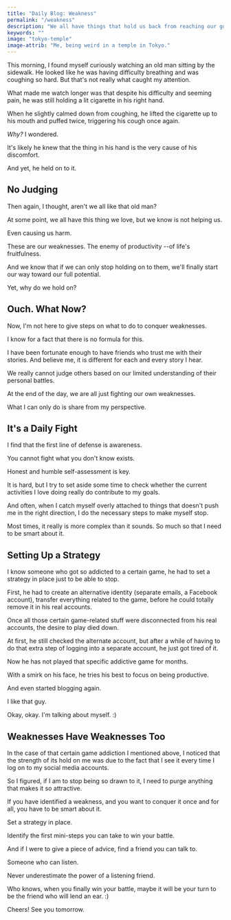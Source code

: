 ```yaml
---
title: "Daily Blog: Weakness"
permalink: "/weakness"
description: "We all have things that hold us back from reaching our goals."
keywords: ""
image: "tokyo-temple"
image-attrib: "Me, being weird in a temple in Tokyo."
---
```


This morning, I found myself curiously watching an old man sitting by the sidewalk. He looked like he was having difficulty breathing and was coughing so hard. But that's not really what caught my attention.

What made me watch longer was that despite his difficulty and seeming pain, he was still holding a lit cigarette in his right hand.<!--more-->

When he slightly calmed down from coughing, he lifted the cigarette up to his mouth and puffed twice, triggering his cough once again.

*Why?* I wondered.

It's likely he knew that the thing in his hand is the very cause of his discomfort.

And yet, he held on to it.

## No Judging

Then again, I thought, aren't we all like that old man?

At some point, we all have this thing we love, but we know is not helping us.

Even causing us harm.

These are our weaknesses. The enemy of productivity --of life's fruitfulness.

And we know that if we can only stop holding on to them, we'll finally start our way toward our full potential.

Yet, why do we hold on?

## Ouch. What Now?

Now, I'm not here to give steps on what to do to conquer weaknesses.

I know for a fact that there is no formula for this.

I have been fortunate enough to have friends who trust me with their stories. And believe me, it is different for each and every story I hear.

We really cannot judge others based on our limited understanding of their personal battles.

At the end of the day, we are all just fighting  our own weaknesses.

What I can only do is share from my perspective.

## It's a Daily Fight

I find that the first line of defense is awareness.

You cannot fight what you don't know exists.

Honest and humble self-assessment is key.

It is hard, but I try to set aside some time to check whether the current activities I love doing really do contribute to my goals.

And often, when I catch myself overly attached to things that doesn't push me in the right direction, I do the necessary steps to make myself stop.

Most times, it really is more complex than it sounds. So much so that I need to be smart about it.

## Setting Up a Strategy

I know someone who got so addicted to a certain game, he had to set a strategy in place just to be able to stop.

First, he had to create an alternative identity (separate emails, a Facebook account), transfer everything related to the game, before he could totally remove it in his real accounts.

Once all those certain game-related stuff were disconnected from his real accounts, the desire to play died down.

At first, he still checked the alternate account, but after a while of having to do that extra step of logging into a separate account, he just got tired of it.

Now he has not played that specific addictive game for months.

With a smirk on his face, he tries his best to focus on being productive.

And even started blogging again.

I like that guy.

Okay, okay. I'm talking about myself. :)

## Weaknesses Have Weaknesses Too

In the case of that certain game addiction I mentioned above, I noticed that the strength of its hold on me was due to the fact that I see it every time I log on to my social media accounts.

So I figured, if I am to stop being so drawn to it, I need to purge anything that makes it so attractive.

If you have identified a weakness, and you want to conquer it once and for all, you have to be smart about it.

Set a strategy in place.

Identify the first mini-steps you can take to win your battle.

And if I were to give a piece of advice, find a friend you can talk to.

Someone who can listen.

Never underestimate the power of a listening friend.

Who knows, when you finally win your battle, maybe it will be your turn to be the friend who will lend an ear. :)

Cheers! See you tomorrow.
